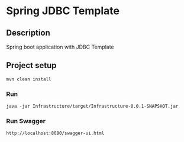 # Spring JDBC Template

## Description
Spring boot application with JDBC Template


## Project setup
```
mvn clean install
```

### Run
```
java -jar Infrastructure/target/Infrastructure-0.0.1-SNAPSHOT.jar
```

### Run Swagger
```
http://localhost:8080/swagger-ui.html
```
